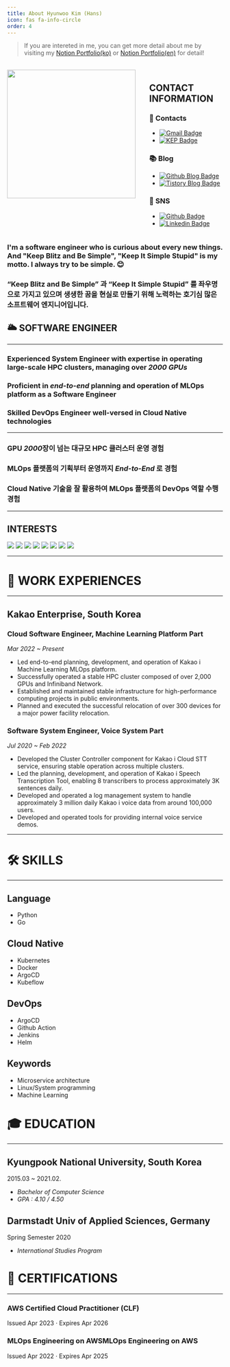 ```yaml
---
title: About Hyunwoo Kim (Hans)
icon: fas fa-info-circle
order: 4
---
```


> If you are intereted in me, you can get more detail about me by visiting my [Notion Portfolio(ko)](https://bit.ly/3OLxAJE) or [Notion Portfolio(en)](https://bit.ly/3DOJRqp) for detail! 
<br>

<div style="display: flex; flex-direction: row;">
  <div style="margin-right: 2rem;">
    <img src="https://user-images.githubusercontent.com/37402136/143150326-e30ee110-7924-4350-928d-bfdade556128.jpeg" width="300">
  </div>
  <div>
    <h2>CONTACT INFORMATION</h2>
    <h3>📮 Contacts</h3>
    <ul>
      <li>
        <a href="mailto:qgusdngusdn@gmail.com">
          <img src="https://img.shields.io/badge/Gmail-d14836?style=flat-square&logo=Gmail&logoColor=white" alt="Gmail Badge">
        </a>
      </li>
      <li>
        <a href="mailto:hans.rw@kakaoenterprise.com">
          <img src="https://img.shields.io/badge/-KakaoEnterprise-yellow?style=flat-square&logoColor=white" alt="KEP Badge">
        </a>
      </li>
    </ul>
    <h3>📚 Blog</h3>
    <ul>
      <li>
        <a href="https://hhhyunwoo.github.io/">
          <img src="https://img.shields.io/badge/-GithubBlog-black?style=flat-square&logo=Github&logoColor=white" alt="Github Blog Badge">
        </a>
      </li>
      <li>
        <a href="https://qrlagusdn.tistory.com/">
          <img src="https://img.shields.io/badge/-TistoryBlog-black?style=flat-square&logoColor=white" alt="Tistory Blog Badge">
        </a>
      </li>
    </ul>
    <h3>🔗 SNS</h3>
    <ul>
      <li>
        <a href="https://github.com/hhhyunwoo">
          <img src="https://img.shields.io/badge/-Github-black?style=flat-square&logo=Github&logoColor=white" alt="Github Badge">
        </a>
      </li>
      <li>
        <a href="https://www.linkedin.com/in/qrlagusdn/">
          <img src="https://img.shields.io/badge/-LinkedIn-blue?style=flat-square&logo=Linkedin&logoColor=white" alt="Linkedin Badge">
        </a>
      </li>
    </ul>
  </div>
</div>

### I'm a software engineer who is curious about every new things. And "Keep Blitz and Be Simple", "Keep It Simple Stupid" is my motto. I always try to be simple. 😊
### **“Keep Blitz and Be Simple”** 과 **“Keep It Simple Stupid”** 를 좌우명으로 가지고 있으며 생생한 꿈을 현실로 만들기 위해 노력하는 호기심 많은 소프트웨어 엔지니어입니다. 

## 🌥 SOFTWARE ENGINEER

---
### Experienced System Engineer with expertise in operating large-scale HPC clusters, managing over ***2000 GPUs***

### Proficient in *end-to-end* planning and operation of **MLOps platform** as a Software Engineer

### Skilled **DevOps** Engineer well-versed in Cloud Native technologies

---
### GPU *2000*장이 넘는 대규모 **HPC** 클러스터 운영 경험

### **MLOps** 플랫폼의 기획부터 운영까지 *End-to-End* 로 경험

### **Cloud Native** 기술을 잘 활용하여 MLOps 플랫폼의 DevOps 역할 수행 경험
---

## INTERESTS

<a><img src="https://img.shields.io/badge/Machine Learning-9F6D1B?style=flat-square&logo=ML&logoColor=white"/></a>
<a><img src="https://img.shields.io/badge/Cloud Native-926DCB?style=flat-square&logo=cloud&logoColor=blue"/></a>
<a><img src="https://img.shields.io/badge/MLops-A0F99C?style=flat-square&logo=ML&logoColor=white"/></a>
<a><img src="https://img.shields.io/badge/Python-ED9517?style=flat-square&logo=python&logoColor=white"/></a>
<a><img src="https://img.shields.io/badge/Javascript-E10098?style=flat-square&logo=Javascript&logoColor=white"/></a>
<a><img src="https://img.shields.io/badge/React-3B91C5?style=flat-square&logo=React&logoColor=white"/></a>
<a><img src="https://img.shields.io/badge/C-00599C?style=flat-square&logo=C%2B%2B&logoColor=white"/></a>
<a><img src="https://img.shields.io/badge/CSS-926DBB?style=flat-square&logo=CSS3&logoColor=white"/></a>

---
# 🏢  WORK EXPERIENCES

---

## Kakao Enterprise, South Korea

### Cloud Software Engineer, Machine Learning Platform Part

*Mar 2022 ~ Present*

- Led end-to-end planning, development, and operation of Kakao i Machine Learning MLOps platform.
- Successfully operated a stable HPC cluster composed of over 2,000 GPUs and Infiniband Network.
- Established and maintained stable infrastructure for high-performance computing projects in public environments.
- Planned and executed the successful relocation of over 300 devices for a major power facility relocation.

### Software System Engineer, Voice System Part

*Jul 2020 ~ Feb 2022*

- Developed the Cluster Controller component for Kakao i Cloud STT service, ensuring stable operation across multiple clusters.
- Led the planning, development, and operation of Kakao i Speech Transcription Tool, enabling 8 transcribers to process approximately 3K sentences daily.
- Developed and operated a log management system to handle approximately 3 million daily Kakao i voice data from around 100,000 users.
- Developed and operated tools for providing internal voice service demos.

---
# 🛠  SKILLS

---

## Language

- Python
- Go

## Cloud Native

- Kubernetes
- Docker
- ArgoCD
- Kubeflow

## DevOps

- ArgoCD
- Github Action
- Jenkins
- Helm

## Keywords

- Microservice architecture
- Linux/System programming
- Machine Learning

# 🎓  EDUCATION

---

## Kyungpook National University, South Korea

2015.03 ~ 2021.02.

- *Bachelor of Computer Science*
- *GPA : 4.10 / 4.50*

## Darmstadt Univ of Applied Sciences, Germany

Spring Semester 2020

- *International Studies Program*

# 📜 CERTIFICATIONS

---

### AWS Certified Cloud Practitioner (CLF)

Issued Apr 2023 · Expires Apr 2026

### MLOps Engineering on AWSMLOps Engineering on AWS

Issued Apr 2022 · Expires Apr 2025
